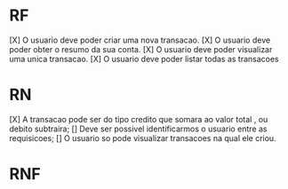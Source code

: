 # RF 
 [X] O usuario deve poder criar uma nova transacao.
 [X] O usuario deve poder obter o resumo da sua conta.
 [X] O usuario deve poder visualizar uma unica transacao.
 [X] O usuario deve poder listar todas as transacoes

# RN 
 [X] A transacao pode ser do tipo credito que somara ao valor total , ou debito subtraira;
 [] Deve ser possivel identificarmos o usuario entre as requisicoes;
 [] O usuario so pode visualizar transacoes na qual ele criou.

 # RNF